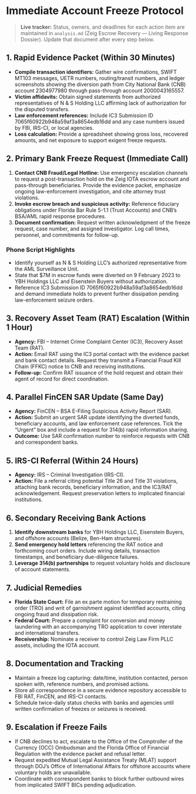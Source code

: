 # Immediate Account Freeze Protocol

> **Live tracker:** Status, owners, and deadlines for each action item are maintained in `analysis.md`
> (Zeig Escrow Recovery — Living Response Dossier). Update that document after every step below.

## 1. Rapid Evidence Packet (Within 30 Minutes)
- **Compile transaction identifiers:** Gather wire confirmations, SWIFT MT103 messages, UETR numbers, routing/transit numbers, and ledger screenshots showing the diversion path from City National Bank (CNB) account 2304977980 through pass-through account 2000043165557.
- **Victim affidavits:** Obtain signed statements from authorized representatives of N & S Holding LLC affirming lack of authorization for the disputed transfers.
- **Law enforcement references:** Include IC3 Submission ID 7065f60922b948a59af3a8654edb16dd and any case numbers issued by FBI, IRS-CI, or local agencies.
- **Loss calculation:** Provide a spreadsheet showing gross loss, recovered amounts, and net exposure to support exigent freeze requests.

## 2. Primary Bank Freeze Request (Immediate Call)
1. **Contact CNB Fraud/Legal Hotline:** Use emergency escalation channels to request a post-transaction hold on the Zeig IOTA escrow account and pass-through beneficiaries. Provide the evidence packet, emphasize ongoing law-enforcement investigation, and cite attorney trust violations.
2. **Invoke escrow breach and suspicious activity:** Reference fiduciary obligations under Florida Bar Rule 5-1.1 (Trust Accounts) and CNB’s BSA/AML rapid response procedures.
3. **Document confirmation:** Request written acknowledgment of the freeze request, case number, and assigned investigator. Log call times, personnel, and commitments for follow-up.

### Phone Script Highlights
- Identify yourself as N & S Holding LLC’s authorized representative from the AML Surveillance Unit.
- State that $7M in escrow funds were diverted on 9 February 2023 to YBH Holdings LLC and Eisenstein Buyers without authorization.
- Reference IC3 Submission ID 7065f60922b948a59af3a8654edb16dd and demand immediate holds to prevent further dissipation pending law-enforcement seizure orders.

## 3. Recovery Asset Team (RAT) Escalation (Within 1 Hour)
- **Agency:** FBI – Internet Crime Complaint Center (IC3), Recovery Asset Team (RAT).
- **Action:** Email RAT using the IC3 portal contact with the evidence packet and bank contact details. Request they transmit a Financial Fraud Kill Chain (FFKC) notice to CNB and receiving institutions.
- **Follow-up:** Confirm RAT issuance of the hold request and obtain their agent of record for direct coordination.

## 4. Parallel FinCEN SAR Update (Same Day)
- **Agency:** FinCEN – BSA E-Filing Suspicious Activity Report (SAR).
- **Action:** Submit an urgent SAR update identifying the diverted funds, beneficiary accounts, and law enforcement case references. Tick the “Urgent” box and include a request for 314(b) rapid information sharing.
- **Outcome:** Use SAR confirmation number to reinforce requests with CNB and correspondent banks.

## 5. IRS-CI Referral (Within 24 Hours)
- **Agency:** IRS – Criminal Investigation (IRS-CI).
- **Action:** File a referral citing potential Title 26 and Title 31 violations, attaching bank records, beneficiary information, and the IC3/RAT acknowledgement. Request preservation letters to implicated financial institutions.

## 6. Secondary Receiving Bank Actions
1. **Identify downstream banks** for YBH Holdings LLC, Eisenstein Buyers, and offshore accounts (Belize, Ben-Ham structures).
2. **Send emergency hold letters** referencing the RAT notice and forthcoming court orders. Include wiring details, transaction timestamps, and beneficiary due-diligence failures.
3. **Leverage 314(b) partnerships** to request voluntary holds and disclosure of account statements.

## 7. Judicial Remedies
- **Florida State Court:** File an ex parte motion for temporary restraining order (TRO) and writ of garnishment against identified accounts, citing ongoing fraud and dissipation risk.
- **Federal Court:** Prepare a complaint for conversion and money laundering with an accompanying TRO application to cover interstate and international transfers.
- **Receivership:** Nominate a receiver to control Zeig Law Firm PLLC assets, including the IOTA account.

## 8. Documentation and Tracking
- Maintain a freeze log capturing: date/time, institution contacted, person spoken with, reference numbers, and promised actions.
- Store all correspondence in a secure evidence repository accessible to FBI RAT, FinCEN, and IRS-CI contacts.
- Schedule twice-daily status checks with banks and agencies until written confirmation of freezes or seizures is received.

## 9. Escalation if Freeze Fails
- If CNB declines to act, escalate to the Office of the Comptroller of the Currency (OCC) Ombudsman and the Florida Office of Financial Regulation with the evidence packet and refusal letter.
- Request expedited Mutual Legal Assistance Treaty (MLAT) support through DOJ’s Office of International Affairs for offshore accounts where voluntary holds are unavailable.
- Coordinate with correspondent banks to block further outbound wires from implicated SWIFT BICs pending adjudication.
